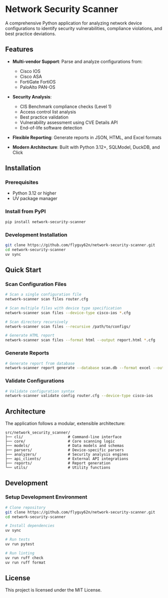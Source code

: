 # Network Security Scanner

A comprehensive Python application for analyzing network device configurations to identify security vulnerabilities, compliance violations, and best practice deviations.

## Features

- **Multi-vendor Support**: Parse and analyze configurations from:
  - Cisco IOS
  - Cisco ASA
  - FortiGate FortiOS
  - PaloAlto PAN-OS

- **Security Analysis**: 
  - CIS Benchmark compliance checks (Level 1)
  - Access control list analysis
  - Best practice validation
  - Vulnerability assessment using CVE Details API
  - End-of-life software detection

- **Flexible Reporting**: Generate reports in JSON, HTML, and Excel formats

- **Modern Architecture**: Built with Python 3.12+, SQLModel, DuckDB, and Click

## Installation

### Prerequisites

- Python 3.12 or higher
- UV package manager

### Install from PyPI

```bash
pip install network-security-scanner
```

### Development Installation

```bash
git clone https://github.com/flyguy62n/network-security-scanner.git
cd network-security-scanner
uv sync
```

## Quick Start

### Scan Configuration Files

```bash
# Scan a single configuration file
network-scanner scan files router.cfg

# Scan multiple files with device type specification
network-scanner scan files --device-type cisco-ios *.cfg

# Scan directory recursively
network-scanner scan files --recursive /path/to/configs/

# Generate HTML report
network-scanner scan files --format html --output report.html *.cfg
```

### Generate Reports

```bash
# Generate report from database
network-scanner report generate --database scan.db --format excel --output report.xlsx
```

### Validate Configurations

```bash
# Validate configuration syntax
network-scanner validate config router.cfg --device-type cisco-ios
```

## Architecture

The application follows a modular, extensible architecture:

```
src/network_security_scanner/
├── cli/                    # Command-line interface
├── core/                   # Core scanning logic
├── models/                 # Data models and schemas
├── parsers/                # Device-specific parsers
├── analyzers/              # Security analysis engines
├── api_clients/            # External API integrations
├── reports/                # Report generation
└── utils/                  # Utility functions
```

## Development

### Setup Development Environment

```bash
# Clone repository
git clone https://github.com/flyguy62n/network-security-scanner.git
cd network-security-scanner

# Install dependencies
uv sync

# Run tests
uv run pytest

# Run linting
uv run ruff check
uv run ruff format
```

## License

This project is licensed under the MIT License.
